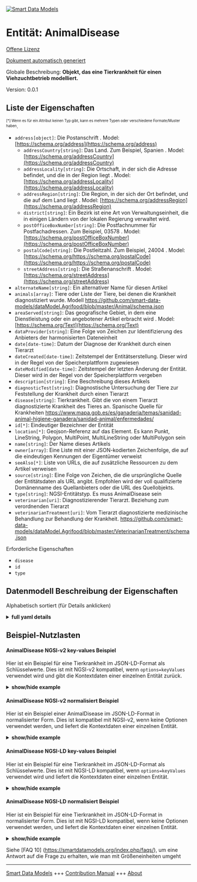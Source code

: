 <!-- 10-Header -->    
[![Smart Data Models](https://smartdatamodels.org/wp-content/uploads/2022/01/SmartDataModels_logo.png "Logo")](https://smartdatamodels.org)    
Entität: AnimalDisease    
======================<!-- /10-Header -->    
<!-- 15-License -->    
[Offene Lizenz](https://github.com/smart-data-models//dataModel.Agrifood/blob/master/AnimalDisease/LICENSE.md)    
[Dokument automatisch generiert](https://docs.google.com/presentation/d/e/2PACX-1vTs-Ng5dIAwkg91oTTUdt8ua7woBXhPnwavZ0FxgR8BsAI_Ek3C5q97Nd94HS8KhP-r_quD4H0fgyt3/pub?start=false&loop=false&delayms=3000#slide=id.gb715ace035_0_60)    
<!-- /15-License -->    
<!-- 20-Description -->    
Globale Beschreibung: **Objekt, das eine Tierkrankheit für einen Viehzuchtbetrieb modelliert.**    
Version: 0.0.1    
<!-- /20-Description -->    
<!-- 30-PropertiesList -->    
## Liste der Eigenschaften    
<sup><sub>[*] Wenn es für ein Attribut keinen Typ gibt, kann es mehrere Typen oder verschiedene Formate/Muster haben</sub></sup>.    
- `address[object]`: Die Postanschrift  . Model: [https://schema.org/address](https://schema.org/address)	- `addressCountry[string]`: Das Land. Zum Beispiel, Spanien  . Model: [https://schema.org/addressCountry](https://schema.org/addressCountry)    
	- `addressLocality[string]`: Die Ortschaft, in der sich die Adresse befindet, und die in der Region liegt  . Model: [https://schema.org/addressLocality](https://schema.org/addressLocality)    
	- `addressRegion[string]`: Die Region, in der sich der Ort befindet, und die auf dem Land liegt  . Model: [https://schema.org/addressRegion](https://schema.org/addressRegion)    
	- `district[string]`: Ein Bezirk ist eine Art von Verwaltungseinheit, die in einigen Ländern von der lokalen Regierung verwaltet wird.      
	- `postOfficeBoxNumber[string]`: Die Postfachnummer für Postfachadressen. Zum Beispiel, 03578  . Model: [https://schema.org/postOfficeBoxNumber](https://schema.org/postOfficeBoxNumber)    
	- `postalCode[string]`: Die Postleitzahl. Zum Beispiel, 24004  . Model: [https://schema.org/https://schema.org/postalCode](https://schema.org/https://schema.org/postalCode)    
	- `streetAddress[string]`: Die Straßenanschrift  . Model: [https://schema.org/streetAddress](https://schema.org/streetAddress)    
- `alternateName[string]`: Ein alternativer Name für diesen Artikel  - `animals[array]`: Tiere oder Liste der Tiere, bei denen die Krankheit diagnostiziert wurde. Modell https://github.com/smart-data-models/dataModel.Agrifood/blob/master/Animal/schema.json  - `areaServed[string]`: Das geografische Gebiet, in dem eine Dienstleistung oder ein angebotener Artikel erbracht wird  . Model: [https://schema.org/Text](https://schema.org/Text)- `dataProvider[string]`: Eine Folge von Zeichen zur Identifizierung des Anbieters der harmonisierten Dateneinheit  - `date[date-time]`: Datum der Diagnose der Krankheit durch einen Tierarzt  - `dateCreated[date-time]`: Zeitstempel der Entitätserstellung. Dieser wird in der Regel von der Speicherplattform zugewiesen  - `dateModified[date-time]`: Zeitstempel der letzten Änderung der Entität. Dieser wird in der Regel von der Speicherplattform vergeben  - `description[string]`: Eine Beschreibung dieses Artikels  - `diagnosticTest[string]`: Diagnostische Untersuchung der Tiere zur Feststellung der Krankheit durch einen Tierarzt  - `disease[string]`: Tierkrankheit. Gibt die von einem Tierarzt diagnostizierte Krankheit des Tieres an. Spanische Quelle für Krankheiten https://www.mapa.gob.es/es/ganaderia/temas/sanidad-animal-higiene-ganadera/sanidad-animal/enfermedades/  - `id[*]`: Eindeutiger Bezeichner der Entität  - `location[*]`: Geojson-Referenz auf das Element. Es kann Punkt, LineString, Polygon, MultiPoint, MultiLineString oder MultiPolygon sein  - `name[string]`: Der Name dieses Artikels  - `owner[array]`: Eine Liste mit einer JSON-kodierten Zeichenfolge, die auf die eindeutigen Kennungen der Eigentümer verweist  - `seeAlso[*]`: Liste von URLs, die auf zusätzliche Ressourcen zu dem Artikel verweisen  - `source[string]`: Eine Folge von Zeichen, die die ursprüngliche Quelle der Entitätsdaten als URL angibt. Empfohlen wird der voll qualifizierte Domänenname des Quellanbieters oder die URL des Quellobjekts.  - `type[string]`: NGSI-Entitätstyp. Es muss AnimalDisease sein  - `veterinarian[uri]`: Diagnostizierender Tierarzt. Beziehung zum verordnenden Tierarzt  - `veterinarianTreatment[uri]`: Vom Tierarzt diagnostizierte medizinische Behandlung zur Behandlung der Krankheit. https://github.com/smart-data-models/dataModel.Agrifood/blob/master/VeterinarianTreatment/schema.json  <!-- /30-PropertiesList -->    
<!-- 35-RequiredProperties -->    
Erforderliche Eigenschaften    
- `disease`  - `id`  - `type`  <!-- /35-RequiredProperties -->    
<!-- 40-RequiredProperties -->    
<!-- /40-RequiredProperties -->    
<!-- 50-DataModelHeader -->    
## Datenmodell Beschreibung der Eigenschaften    
Alphabetisch sortiert (für Details anklicken)    
<!-- /50-DataModelHeader -->    
<!-- 60-ModelYaml -->    
<details><summary><strong>full yaml details</strong></summary>      
```yaml    
AnimalDisease:      
  description: Object modelling an animal disease for a livestock farm.      
  properties:      
    address:      
      description: The mailing address      
      properties:      
        addressCountry:      
          description: 'The country. For example, Spain'      
          type: string      
          x-ngsi:      
            model: https://schema.org/addressCountry      
            type: Property      
        addressLocality:      
          description: 'The locality in which the street address is, and which is in the region'      
          type: string      
          x-ngsi:      
            model: https://schema.org/addressLocality      
            type: Property      
        addressRegion:      
          description: 'The region in which the locality is, and which is in the country'      
          type: string      
          x-ngsi:      
            model: https://schema.org/addressRegion      
            type: Property      
        district:      
          description: 'A district is a type of administrative division that, in some countries, is managed by the local government'      
          type: string      
          x-ngsi:      
            type: Property      
        postOfficeBoxNumber:      
          description: 'The post office box number for PO box addresses. For example, 03578'      
          type: string      
          x-ngsi:      
            model: https://schema.org/postOfficeBoxNumber      
            type: Property      
        postalCode:      
          description: 'The postal code. For example, 24004'      
          type: string      
          x-ngsi:      
            model: https://schema.org/https://schema.org/postalCode      
            type: Property      
        streetAddress:      
          description: The street address      
          type: string      
          x-ngsi:      
            model: https://schema.org/streetAddress      
            type: Property      
        streetNr:      
          description: Number identifying a specific property on a public street      
          type: string      
          x-ngsi:      
            type: Property      
      type: object      
      x-ngsi:      
        model: https://schema.org/address      
        type: Property      
    alternateName:      
      description: An alternative name for this item      
      type: string      
      x-ngsi:      
        type: Property      
    animals:      
      description: 'Animals or list of animals diagnosed with the disease. Model https://github.com/smart-data-models/dataModel.Agrifood/blob/master/Animal/schema.json'      
      items:      
        format: uri      
        type: string      
      type: array      
      x-ngsi:      
        type: Relationship      
    areaServed:      
      description: The geographic area where a service or offered item is provided      
      type: string      
      x-ngsi:      
        model: https://schema.org/Text      
        type: Property      
    dataProvider:      
      description: A sequence of characters identifying the provider of the harmonised data entity      
      type: string      
      x-ngsi:      
        type: Property      
    date:      
      description: Date of diagnosis of the disease by a veterinarian      
      format: date-time      
      type: string      
      x-ngsi:      
        type: Property      
    dateCreated:      
      description: Entity creation timestamp. This will usually be allocated by the storage platform      
      format: date-time      
      type: string      
      x-ngsi:      
        type: Property      
    dateModified:      
      description: Timestamp of the last modification of the entity. This will usually be allocated by the storage platform      
      format: date-time      
      type: string      
      x-ngsi:      
        type: Property      
    description:      
      description: A description of this item      
      type: string      
      x-ngsi:      
        type: Property      
    diagnosticTest:      
      description: Diagnostic test performed in the animals for the determination of the disease by a veterinarian      
      type: string      
      x-ngsi:      
        type: Property      
    disease:      
      description: 'Animal disease. Indicates the disease the animal has as diagnosed by a veterinarian. Spanish source of diseases https://www.mapa.gob.es/es/ganaderia/temas/sanidad-animal-higiene-ganadera/sanidad-animal/enfermedades/'      
      type: string      
      x-ngsi:      
        type: Property      
    id:      
      anyOf:      
        - description: Identifier format of any NGSI entity      
          maxLength: 256      
          minLength: 1      
          pattern: ^[\w\-\.\{\}\$\+\*\[\]`|~^@!,:\\]+$      
          type: string      
          x-ngsi:      
            type: Property      
        - description: Identifier format of any NGSI entity      
          format: uri      
          type: string      
          x-ngsi:      
            type: Property      
      description: Unique identifier of the entity      
      x-ngsi:      
        type: Property      
    location:      
      description: 'Geojson reference to the item. It can be Point, LineString, Polygon, MultiPoint, MultiLineString or MultiPolygon'      
      oneOf:      
        - description: Geojson reference to the item. Point      
          properties:      
            bbox:      
              items:      
                type: number      
              minItems: 4      
              type: array      
            coordinates:      
              items:      
                type: number      
              minItems: 2      
              type: array      
            type:      
              enum:      
                - Point      
              type: string      
          required:      
            - type      
            - coordinates      
          title: GeoJSON Point      
          type: object      
          x-ngsi:      
            type: GeoProperty      
        - description: Geojson reference to the item. LineString      
          properties:      
            bbox:      
              items:      
                type: number      
              minItems: 4      
              type: array      
            coordinates:      
              items:      
                items:      
                  type: number      
                minItems: 2      
                type: array      
              minItems: 2      
              type: array      
            type:      
              enum:      
                - LineString      
              type: string      
          required:      
            - type      
            - coordinates      
          title: GeoJSON LineString      
          type: object      
          x-ngsi:      
            type: GeoProperty      
        - description: Geojson reference to the item. Polygon      
          properties:      
            bbox:      
              items:      
                type: number      
              minItems: 4      
              type: array      
            coordinates:      
              items:      
                items:      
                  items:      
                    type: number      
                  minItems: 2      
                  type: array      
                minItems: 4      
                type: array      
              type: array      
            type:      
              enum:      
                - Polygon      
              type: string      
          required:      
            - type      
            - coordinates      
          title: GeoJSON Polygon      
          type: object      
          x-ngsi:      
            type: GeoProperty      
        - description: Geojson reference to the item. MultiPoint      
          properties:      
            bbox:      
              items:      
                type: number      
              minItems: 4      
              type: array      
            coordinates:      
              items:      
                items:      
                  type: number      
                minItems: 2      
                type: array      
              type: array      
            type:      
              enum:      
                - MultiPoint      
              type: string      
          required:      
            - type      
            - coordinates      
          title: GeoJSON MultiPoint      
          type: object      
          x-ngsi:      
            type: GeoProperty      
        - description: Geojson reference to the item. MultiLineString      
          properties:      
            bbox:      
              items:      
                type: number      
              minItems: 4      
              type: array      
            coordinates:      
              items:      
                items:      
                  items:      
                    type: number      
                  minItems: 2      
                  type: array      
                minItems: 2      
                type: array      
              type: array      
            type:      
              enum:      
                - MultiLineString      
              type: string      
          required:      
            - type      
            - coordinates      
          title: GeoJSON MultiLineString      
          type: object      
          x-ngsi:      
            type: GeoProperty      
        - description: Geojson reference to the item. MultiLineString      
          properties:      
            bbox:      
              items:      
                type: number      
              minItems: 4      
              type: array      
            coordinates:      
              items:      
                items:      
                  items:      
                    items:      
                      type: number      
                    minItems: 2      
                    type: array      
                  minItems: 4      
                  type: array      
                type: array      
              type: array      
            type:      
              enum:      
                - MultiPolygon      
              type: string      
          required:      
            - type      
            - coordinates      
          title: GeoJSON MultiPolygon      
          type: object      
          x-ngsi:      
            type: GeoProperty      
      x-ngsi:      
        type: GeoProperty      
    name:      
      description: The name of this item      
      type: string      
      x-ngsi:      
        type: Property      
    owner:      
      description: A List containing a JSON encoded sequence of characters referencing the unique Ids of the owner(s)      
      items:      
        anyOf:      
          - description: Identifier format of any NGSI entity      
            maxLength: 256      
            minLength: 1      
            pattern: ^[\w\-\.\{\}\$\+\*\[\]`|~^@!,:\\]+$      
            type: string      
            x-ngsi:      
              type: Property      
          - description: Identifier format of any NGSI entity      
            format: uri      
            type: string      
            x-ngsi:      
              type: Property      
        description: Unique identifier of the entity      
        x-ngsi:      
          type: Property      
      type: array      
      x-ngsi:      
        type: Property      
    seeAlso:      
      description: list of uri pointing to additional resources about the item      
      oneOf:      
        - items:      
            format: uri      
            type: string      
          minItems: 1      
          type: array      
        - format: uri      
          type: string      
      x-ngsi:      
        type: Property      
    source:      
      description: 'A sequence of characters giving the original source of the entity data as a URL. Recommended to be the fully qualified domain name of the source provider, or the URL to the source object'      
      type: string      
      x-ngsi:      
        type: Property      
    type:      
      description: NGSI entity type. It has to be AnimalDisease      
      enum:      
        - AnimalDisease      
      type: string      
      x-ngsi:      
        type: Property      
    veterinarian:      
      description: Diagnostic veterinarian. Relationship to the prescribing veterinarian      
      format: uri      
      type: string      
      x-ngsi:      
        type: Relationship      
    veterinarianTreatment:      
      description: 'Medical treatment diagnosed by the veterinarian to treat the disease. https://github.com/smart-data-models/dataModel.Agrifood/blob/master/VeterinarianTreatment/schema.json'      
      format: uri      
      type: string      
      x-ngsi:      
        type: Relationship      
  required:      
    - id      
    - type      
    - disease      
  type: object      
  x-derived-from: ""      
  x-disclaimer: 'Redistribution and use in source and binary forms, with or without modification, are permitted  provided that the license conditions are met. Copyleft (c) 2022 Contributors to Smart Data Models Program'      
  x-license-url: https://github.com/smart-data-models/dataModel.Agrifood/blob/master/AnimalDisease/LICENSE.md      
  x-model-schema: https://smart-data-models.github.io/dataModel.Agrifood/AnimalDisease/schema.json      
  x-model-tags: I4Trust      
  x-version: 0.0.1      
```    
</details>      
<!-- /60-ModelYaml -->    
<!-- 70-MiddleNotes -->    
<!-- /70-MiddleNotes -->    
<!-- 80-Examples -->    
## Beispiel-Nutzlasten    
#### AnimalDisease NGSI-v2 key-values Beispiel    
Hier ist ein Beispiel für eine Tierkrankheit im JSON-LD-Format als Schlüsselwerte. Dies ist mit NGSI-v2 kompatibel, wenn `options=keyValues` verwendet wird und gibt die Kontextdaten einer einzelnen Entität zurück.    
<details><summary><strong>show/hide example</strong></summary>      
```json  
{  
  "id": "urn:ngsi-ld:AnimalDisease:ca3f1295-500c-4aa3-b745-d143097d5c01",  
  "type": "AnimalDisease",  
  "disease": "Lameness",  
  "diagnosticTest": "Visual inspection",  
  "date": "2022-01-01T01:20:00Z",  
  "animals": [  
    "urn:ngsi-ld:Animal:ca3f1295-500c-4aa3-b745-d143097d5c01",  
    "urn:ngsi-ld:Animal:bb3f1295-500c-4aa3-b745-d143097d4321"  
  ],  
  "veterinarianTreatment": "urn:ngsi-ld:VeterinarianTreatment:ca3f1295-500c-4aa3-b745-d143097d5c65",  
  "veterinarian": "urn:ngsi-ld:Veterinarian:ca3f1295-500c-4aa3-b745-d143097d5d11"  
}  
```  
</details>    
#### AnimalDisease NGSI-v2 normalisiert Beispiel    
Hier ist ein Beispiel einer AnimalDisease im JSON-LD-Format in normalisierter Form. Dies ist kompatibel mit NGSI-v2, wenn keine Optionen verwendet werden, und liefert die Kontextdaten einer einzelnen Entität.    
<details><summary><strong>show/hide example</strong></summary>      
```json  
{  
  "id": "urn:ngsi-ld:AnimalDisease:ca3f1295-500c-4aa3-b745-d143097d5c01",  
  "type": "AnimalDisease",  
  "disease": {  
    "type": "Text",  
    "value": "Lameness"  
  },  
  "diagnosticTest": {  
    "type": "Text",  
    "value": "Visual inspection"  
  },  
  "date": {  
    "type": "DateTime",  
    "value": "2022-01-01T01:20:00Z"  
  },  
  "animals": {  
    "type": "StructuredValue",  
    "value": [  
      "urn:ngsi-ld:Animal:ca3f1295-500c-4aa3-b745-d143097d5c01",  
      "urn:ngsi-ld:Animal:bb3f1295-500c-4aa3-b745-d143097d4321"  
    ]  
  },  
  "veterinarianTreatment": {  
    "type": "Text",  
    "value": "urn:ngsi-ld:VeterinarianTreatment:ca3f1295-500c-4aa3-b745-d143097d5c65"  
  },  
  "veterinarian": {  
    "type": "Text",  
    "value": "urn:ngsi-ld:Veterinarian:ca3f1295-500c-4aa3-b745-d143097d5d11"  
  }  
}  
```  
</details>    
#### AnimalDisease NGSI-LD key-values Beispiel    
Hier ist ein Beispiel für eine Tierkrankheit im JSON-LD-Format als Schlüsselwerte. Dies ist mit NGSI-LD kompatibel, wenn `options=keyValues` verwendet wird und liefert die Kontextdaten einer einzelnen Entität.    
<details><summary><strong>show/hide example</strong></summary>      
```json  
{  
  "id": "urn:ngsi-ld:AnimalDisease:ca3f1295-500c-4aa3-b745-d143097d5c01",  
  "type": "AnimalDisease",  
  "disease": "Lameness",  
  "diagnosticTest": "Visual inspection",  
  "date": "2022-01-01T01:20:00Z",  
  "animals": [  
    "urn:ngsi-ld:Animal:ca3f1295-500c-4aa3-b745-d143097d5c01",  
    "urn:ngsi-ld:Animal:bb3f1295-500c-4aa3-b745-d143097d4321"  
  ],  
  "veterinarianTreatment": "urn:ngsi-ld:VeterinarianTreatment:ca3f1295-500c-4aa3-b745-d143097d5c65",  
  "veterinarian": "urn:ngsi-ld:Veterinarian:ca3f1295-500c-4aa3-b745-d143097d5d11",  
  "@context": [  
    "https://smart-data-models.github.io/dataModel.Agrifood/context.jsonld",  
    "https://raw.githubusercontent.com/smart-data-models/dataModel.Agrifood/master/context.jsonld"  
  ]  
}  
```  
</details>    
#### AnimalDisease NGSI-LD normalisiert Beispiel    
Hier ist ein Beispiel für eine Tierkrankheit im JSON-LD-Format in normalisierter Form. Dies ist mit NGSI-LD kompatibel, wenn keine Optionen verwendet werden, und liefert die Kontextdaten einer einzelnen Entität.    
<details><summary><strong>show/hide example</strong></summary>      
```json  
{  
    "id": "urn:ngsi-ld:AnimalDisease:ca3f1295-500c-4aa3-b745-d143097d5c01",  
    "type": "AnimalDisease",  
    "disease": {  
        "type": "Property",  
        "value": "Lameness"  
    },  
    "diagnosticTest": {  
        "type": "Property",  
        "value": "Visual inspection"  
    },  
    "date": {  
        "type": "Property",  
        "value": {  
            "@type": "Date-Time",  
            "@value": "2022-01-01T01:20:00Z"  
        }  
    },  
    "animals": {  
        "type": "Property",  
        "value": [  
            "urn:ngsi-ld:Animal:ca3f1295-500c-4aa3-b745-d143097d5c01",  
            "urn:ngsi-ld:Animal:bb3f1295-500c-4aa3-b745-d143097d4321"  
        ]  
    },  
    "veterinarianTreatment": {  
        "type": "Relationship",  
        "object": "urn:ngsi-ld:VeterinarianTreatment:ca3f1295-500c-4aa3-b745-d143097d5c65"  
    },  
    "veterinarian": {  
        "type": "Relationship",  
        "object": "urn:ngsi-ld:Veterinarian:ca3f1295-500c-4aa3-b745-d143097d5d11"  
    },  
    "@context": [  
        "https://smart-data-models.github.io/dataModel.Agrifood/context.jsonld",  
        "https://raw.githubusercontent.com/smart-data-models/dataModel.Agrifood/master/context.jsonld"  
    ]  
}  
```  
</details><!-- /80-Examples -->    
<!-- 90-FooterNotes -->    
<!-- /90-FooterNotes -->    
<!-- 95-Units -->    
Siehe [FAQ 10] (https://smartdatamodels.org/index.php/faqs/), um eine Antwort auf die Frage zu erhalten, wie man mit Größeneinheiten umgeht    
<!-- /95-Units -->    
<!-- 97-LastFooter -->    
---    
[Smart Data Models](https://smartdatamodels.org) +++ [Contribution Manual](https://bit.ly/contribution_manual) +++ [About](https://bit.ly/Introduction_SDM)<!-- /97-LastFooter -->    
